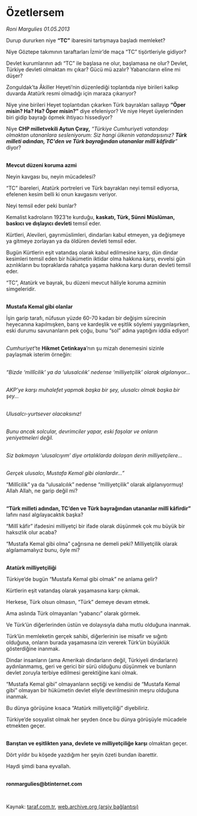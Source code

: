 # Özetlersem

*Roni Margulies 01.05.2013*

<div class="yazi"><p>Durup dururken niye <b>“TC”</b> ibaresini tartışmaya başladı memleket?</p>
<p>Niye Göztepe takımının taraftarları İzmir’de maça “TC” tişörtleriyle gidiyor?</p>
<p>Devlet kurumlarının adı “TC” ile başlasa ne olur, başlamasa ne olur? Devlet, Türkiye devleti olmaktan mı çıkar? Gücü mü azalır? Yabancıların eline mi düşer?</p>
<p>Zonguldak’ta Âkiller Heyeti’nin düzenlediği toplantıda niye birileri kalkıp duvarda Atatürk resmi olmadığı için maraza çıkarıyor?</p>
<p>Niye yine birileri Heyet toplantıdan çıkarken Türk bayrakları sallayıp <b>“Öper misin? Ha? Ha? Öper misin?”</b> diye efeleniyor? Ve niye Heyet üyelerinden biri gidip bayrağı öpmek ihtiyacı hissediyor?</p>
<p>Niye <strong>CHP milletvekili Aytun Çıray,</strong> <i>“Türkiye Cumhuriyeti vatandaşı olmaktan utananlara sesleniyorum: Siz hangi ülkenin vatandaşısınız? <b>Türk milleti adından, TC'den ve Türk bayrağından utananlar millî kâfirdir</b>”</i> diyor?</p>
<p><b><br/>Mevcut düzeni koruma azmi</b></p>
<p>Neyin kavgası bu, neyin mücadelesi?</p>
<p>“TC” ibareleri, Atatürk portreleri ve Türk bayrakları neyi temsil ediyorsa, efelenen kesim belli ki onun kavgasını veriyor.</p>
<p>Neyi temsil eder peki bunlar?</p>
<p>Kemalist kadroların 1923’te kurduğu, <b>kaskatı, Türk, Sünni Müslüman, baskıcı ve dışlayıcı devleti</b> temsil eder.</p>
<p>Kürtleri, Alevileri, gayrımüslimleri, dindarları kabul etmeyen, ya değişmeye ya gitmeye zorlayan ya da öldüren devleti temsil eder.</p>
<p>Bugün Kürtlerin eşit vatandaş olarak kabul edilmesine karşı, dün dindar kesimleri temsil eden bir hükümetin iktidar olma hakkına karşı, evvelsi gün azınlıkların bu topraklarda rahatça yaşama hakkına karşı duran devleti temsil eder.</p>
<p>“TC”, Atatürk ve bayrak, bu düzeni mevcut hâliyle koruma azminin simgeleridir.</p>
<p><b><br/>Mustafa Kemal </b><b>gibi olanlar</b></p>
<p>İşin garip tarafı, nüfusun yüzde 60-70 kadarı bir değişim sürecinin heyecanına kapılmışken, barış ve kardeşlik ve eşitlik söylemi yaygınlaşırken, eski durumu savunanların pek çoğu, bunu “sol” adına yaptığını iddia ediyor!</p>
<p><i><br/>Cumhuriyet</i>’te <b>Hikmet Çetinkaya</b>’nın şu mizah denemesini sizinle paylaşmak isterim örneğin:</p>
<p><i><br/>“Bizde ‘millîcilik’ ya da ‘ulusalcılık’ nedense ‘milliyetçilik’ olarak algılanıyor...</i></p>
<p><i><br/>AKP’ye karşı muhalefet yapmak başka bir şey, ulusalcı olmak başka bir şey...</i></p>
<p><i><br/>Ulusalcı-yurtsever </i><i>olacaksınız!</i></p>
<p><i><br/>Bunu ancak solcular, devrimciler yapar, eski faşolar ve onların yeniyetmeleri değil.</i></p>
<p><i><br/>Siz bakmayın ‘ulusalcıyım’ diye ortalıklarda dolaşan derin milliyetçilere...</i></p>
<p><i><br/>Gerçek ulusalcı, Mustafa Kemal gibi olanlardır...”</i></p>
<p>“Millîcilik” ya da “ulusalcılık” nedense “milliyetçilik”<b> </b>olarak algılanıyormuş! Allah Allah, ne garip değil mi?</p>
<p><b><br/>“Türk milleti adından, TC’den ve Türk bayrağından utananlar millî kâfirdir</b><b>”</b> lafını nasıl algılayacaktık başka?</p>
<p>“Millî kâfir” ifadesini milliyetçi bir ifade olarak düşünmek çok mu büyük bir haksızlık olur acaba?</p>
<p>“Mustafa Kemal gibi olma” çağrısına ne demeli peki? Milliyetçilik olarak algılamamalıyız bunu, öyle mi?</p>
<p><b><br/>Atatürk milliyetçiliği</b></p>
<p>Türkiye’de bugün “Mustafa Kemal gibi olmak” ne anlama gelir?</p>
<p>Kürtlerin eşit vatandaş olarak yaşamasına karşı çıkmak.</p>
<p>Herkese, Türk olsun olmasın, “Türk” demeye devam etmek.</p>
<p>Ama aslında Türk olmayanları “yabancı” olarak görmek.</p>
<p>Ve Türk’ün diğerlerinden üstün ve dolayısıyla daha mutlu olduğuna inanmak.</p>
<p>Türk’ün memleketin gerçek sahibi, diğerlerinin ise misafir ve sığıntı olduğuna, onların burada yaşamasına izin vererek Türk’ün büyüklük gösterdiğine inanmak.</p>
<p>Dindar insanların (ama Amerikalı dindarların değil, Türkiyeli dindarların) aydınlanmamış, geri ve gerici bir sürü olduğunu düşünmek ve bunların devlet zoruyla terbiye edilmesi gerektiğine kani olmak.</p>
<p>“Mustafa Kemal gibi” olmayanların seçtiği ve kendisi de “Mustafa Kemal gibi” olmayan bir hükümetin devlet eliyle devrilmesinin meşru olduğuna inanmak.</p>
<p>Bu dünya görüşüne kısaca “Atatürk milliyetçiliği” diyebiliriz.</p>
<p>Türkiye’de sosyalist olmak her şeyden önce bu dünya görüşüyle mücadele etmekten geçer.</p>
<p><b><br/>Barıştan ve eşitlikten yana, devlete ve milliyetçiliğe karşı</b> olmaktan geçer.</p>
<p>Dört yıldır bu köşede yazdığım her şeyin özeti bundan ibarettir.</p>
<p>Haydi şimdi bana eyvallah.</p><b>
<p><br/>ronmargulies@btinternet.com</p>
<p></p></b> 
</div>

Kaynak: [taraf.com.tr](http://www.taraf.com.tr/roni-margulies/makale-ozetlersem.htm), [web.archive.org (arşiv bağlantısı)](http://web.archive.org/web/20131107152242/http://www.taraf.com.tr/roni-margulies/makale-ozetlersem.htm)
